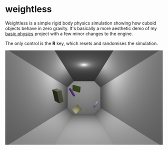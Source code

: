 # weightless
Weightless is a simple rigid body physics simulation showing how cuboid objects behave in zero gravity. It's basically a more aesthetic demo of my [basic physics](https://github.com/george7378/basic-physics) project with a few minor changes to the engine.

The only control is the **R** key, which resets and randomises the simulation.

![Floating](https://github.com/george7378/weightless/blob/master/_img/1.png)

